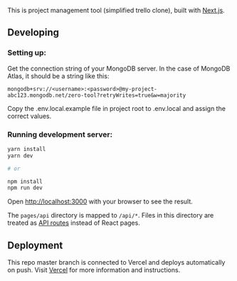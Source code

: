 This is project management tool (simplified trello clone), built with [Next.js](https://nextjs.org/).

## Developing

### Setting up:

Get the connection string of your MongoDB server. In the case of MongoDB Atlas, it should be a string like this:

```
mongodb+srv://<username>:<password>@my-project-abc123.mongodb.net/zero-tool?retryWrites=true&w=majority
```

Copy the .env.local.example file in project root to .env.local and assign the correct values.

### Running development server:

```bash
yarn install
yarn dev

# or

npm install
npm run dev
```

Open [http://localhost:3000](http://localhost:3000) with your browser to see the result.

The `pages/api` directory is mapped to `/api/*`. Files in this directory are treated as [API routes](https://nextjs.org/docs/api-routes/introduction) instead of React pages.

## Deployment

This repo master branch is connected to Vercel and deploys automatically on push. Visit [Vercel](https://vercel.com) for more information and instructions.
